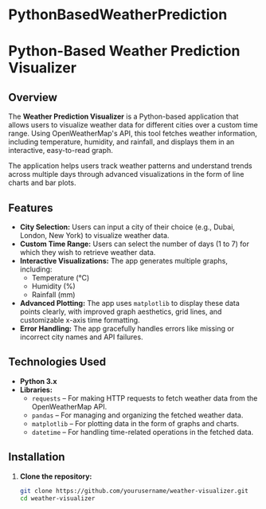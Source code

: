 # PythonBasedWeatherPrediction

# Python-Based Weather Prediction Visualizer

## Overview

The **Weather Prediction Visualizer** is a Python-based application that allows users to visualize weather data for different cities over a custom time range. Using OpenWeatherMap's API, this tool fetches weather information, including temperature, humidity, and rainfall, and displays them in an interactive, easy-to-read graph.

The application helps users track weather patterns and understand trends across multiple days through advanced visualizations in the form of line charts and bar plots.

## Features

- **City Selection:** Users can input a city of their choice (e.g., Dubai, London, New York) to visualize weather data.
- **Custom Time Range:** Users can select the number of days (1 to 7) for which they wish to retrieve weather data.
- **Interactive Visualizations:** The app generates multiple graphs, including:
  - Temperature (°C)
  - Humidity (%)
  - Rainfall (mm)
- **Advanced Plotting:** The app uses `matplotlib` to display these data points clearly, with improved graph aesthetics, grid lines, and customizable x-axis time formatting.
- **Error Handling:** The app gracefully handles errors like missing or incorrect city names and API failures.
  
## Technologies Used

- **Python 3.x**
- **Libraries:**
  - `requests` – For making HTTP requests to fetch weather data from the OpenWeatherMap API.
  - `pandas` – For managing and organizing the fetched weather data.
  - `matplotlib` – For plotting data in the form of graphs and charts.
  - `datetime` – For handling time-related operations in the fetched data.

## Installation

1. **Clone the repository:**
   ```bash
   git clone https://github.com/yourusername/weather-visualizer.git
   cd weather-visualizer
